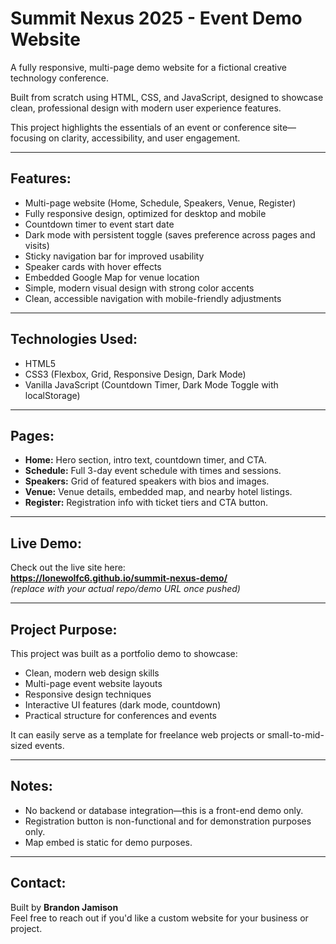 # Summit Nexus 2025 - Event Demo Website

A fully responsive, multi-page demo website for a fictional creative technology conference.

Built from scratch using HTML, CSS, and JavaScript, designed to showcase clean, professional design with modern user experience features.

This project highlights the essentials of an event or conference site—focusing on clarity, accessibility, and user engagement.

---

## Features:
- Multi-page website (Home, Schedule, Speakers, Venue, Register)
- Fully responsive design, optimized for desktop and mobile
- Countdown timer to event start date
- Dark mode with persistent toggle (saves preference across pages and visits)
- Sticky navigation bar for improved usability
- Speaker cards with hover effects
- Embedded Google Map for venue location
- Simple, modern visual design with strong color accents
- Clean, accessible navigation with mobile-friendly adjustments

---

## Technologies Used:
- HTML5  
- CSS3 (Flexbox, Grid, Responsive Design, Dark Mode)  
- Vanilla JavaScript (Countdown Timer, Dark Mode Toggle with localStorage)

---

## Pages:
- **Home:** Hero section, intro text, countdown timer, and CTA.
- **Schedule:** Full 3-day event schedule with times and sessions.
- **Speakers:** Grid of featured speakers with bios and images.
- **Venue:** Venue details, embedded map, and nearby hotel listings.
- **Register:** Registration info with ticket tiers and CTA button.

---

## Live Demo:
Check out the live site here:  
**https://lonewolfc6.github.io/summit-nexus-demo/**  
*(replace with your actual repo/demo URL once pushed)*

---

## Project Purpose:
This project was built as a portfolio demo to showcase:
- Clean, modern web design skills  
- Multi-page event website layouts  
- Responsive design techniques  
- Interactive UI features (dark mode, countdown)  
- Practical structure for conferences and events

It can easily serve as a template for freelance web projects or small-to-mid-sized events.

---

## Notes:
- No backend or database integration—this is a front-end demo only.
- Registration button is non-functional and for demonstration purposes only.
- Map embed is static for demo purposes.

---

## Contact:
Built by **Brandon Jamison**  
Feel free to reach out if you'd like a custom website for your business or project.

